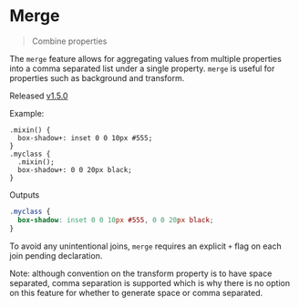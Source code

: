 <a id="merge" class="section_anchor"></a>

# Merge
> Combine properties

The `merge` feature allows for aggregating values from multiple properties into a comma separated list under a single property. `merge` is useful for properties such as background and transform.

Released [v1.5.0](https://github.com/less/less.js/blob/master/CHANGELOG.md)

Example:

```less
.mixin() {
  box-shadow+: inset 0 0 10px #555;
}
.myclass {
  .mixin();
  box-shadow+: 0 0 20px black;
}
```
Outputs
```css
.myclass {
  box-shadow: inset 0 0 10px #555, 0 0 20px black;
}
```

To avoid any unintentional joins, `merge` requires an explicit `+` flag on each join pending declaration.

Note: although convention on the transform property is to have space separated, comma separation is supported which is why there is no option on this feature for whether to generate space or comma separated.
